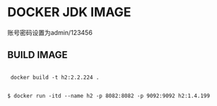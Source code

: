 # DOCKER JDK IMAGE
账号密码设置为admin/123456


## BUILD IMAGE

```shell

 docker build -t h2:2.2.224 .

```

```RUN

$ docker run -itd --name h2 -p 8082:8082 -p 9092:9092 h2:1.4.199

```
